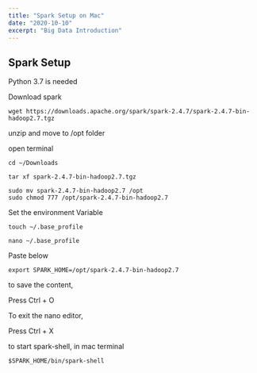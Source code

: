 ```yaml
---
title: "Spark Setup on Mac"
date: "2020-10-10"
excerpt: "Big Data Introduction"
---
```


## Spark Setup


Python 3.7 is needed



Download spark
 

```
wget https://downloads.apache.org/spark/spark-2.4.7/spark-2.4.7-bin-hadoop2.7.tgz

```

unzip and move to /opt folder

open terminal 

```
cd ~/Downloads

tar xf spark-2.4.7-bin-hadoop2.7.tgz
```

```
sudo mv spark-2.4.7-bin-hadoop2.7 /opt
sudo chmod 777 /opt/spark-2.4.7-bin-hadoop2.7
```

Set the environment Variable

```
touch ~/.base_profile

nano ~/.base_profile
```

Paste below
```
export SPARK_HOME=/opt/spark-2.4.7-bin-hadoop2.7
```

to save the content, 

Press Ctrl + O

To exit the nano editor,

Press Ctrl + X

to start spark-shell, in mac terminal

```
$SPARK_HOME/bin/spark-shell
```
